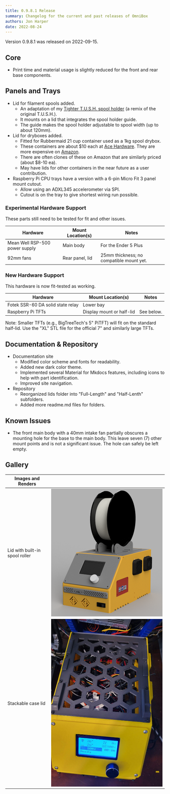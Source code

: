 ```yaml
---
title: 0.9.8.1 Release
summary: Changelog for the current and past releases of OmniBox
authors: Jon Harper
date: 2022-08-24
---
```


Version 0.9.8.1 was released on 2022-09-15.

<!-- ## Fixes -->

<!-- ### Completed Requests

| Hardware | Mount Location(s) | Notes |
|----------|-------------------|-------| -->

## Core

- Print time and material usage is slightly reduced for the front and rear base components.

## Panels and Trays

- Lid for filament spools added.
    - An adaptation of my [Tighter T.U.S.H. spool holder](https://www.thingiverse.com/thing:4737072) (a remix of the original T.U.S.H.).
    - It mounts on a lid that integrates the spool holder guide.
    - The guide makes the spool holder adjustable to spool width (up to about 120mm).
- Lid for dryboxes added.
    - Fitted for Rubbermaid 21 cup container used as a 1kg spool drybox.
    - These containers are about $10 each at [Ace Hardware](https://www.acehardware.com/departments/home-and-decor/kitchen-utensils-and-gadgets/food-storage/6192892). They are more expensive on [Amazon](https://www.amazon.com/Rubbermaid-LEPUSEMTE469-711717429496-Container-Everyday/dp/B00XJRMW5M).
    - There are often clones of these on Amazon that are similarly priced (about $8-10 ea).
    - May have lids for other containers in the near future as a user contribution.
- Raspberry Pi CPU trays have a version with a 6-pin Micro Fit 3 panel mount cutout.
    - Allow using an ADXL345 accelerometer via SPI.
    - Cutout is on the tray to give shortest wiring run possible.

### Experimental Hardware Support

These parts still need to be tested for fit and other issues.

| Hardware | Mount Location(s) | Notes |
|----------|-------------------|-------|
| Mean Well RSP-500 power supply | Main body | For the Ender 5 Plus |
| 92mm fans | Rear panel, lid | 25mm thickness; no compatible mount yet. |

### New Hardware Support

This hardware is now fit-tested as working.

| Hardware | Mount Location(s) | Notes |
|----------|-------------------|-------|
| Fotek SSR-60 DA solid state relay | Lower bay | |
| Raspberry Pi TFTs | Display mount or half-lid | See below. |

Note: Smaller TFTs (e.g., BigTreeTech's 5" PiTFT) will fit on the standard half-lid. Use the "XL" STL file for the official 7" and similarly large TFTs. 

## Documentation & Repository

- Documentation site
    - Modified color scheme and fonts for readability.
    - Added new dark color theme.
    - Implemented several Material for Mkdocs features, including icons to help with part identification.
    - Improved site navigation.
- Repository
    - Reorganized lids folder into "Full-Length" and "Half-Lenth" subfolders.
    - Added more readme.md files for folders.
## Known Issues

- The front main body with a 40mm intake fan partially obscures a mounting hole for the base to the main body. This leave seven (7) other mount points and is not a significant issue. The hole can safely be left empty.

## Gallery

| Images and Renders | |
|---|---|
| Lid with built-in spool roller | [![rendering of a case with a spool holder on top][3]][3] |
| Stackable case lid | [![case with a stackable lid][4]][4] |


[3]: ../img/gallery/0.9.8.1/spool_holder.png
[4]: ../img/gallery/0.9.8.1/stackable_lid.jpg